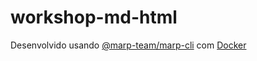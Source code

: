 # workshop-md-html

Desenvolvido usando [@marp-team/marp-cli](https://github.com/marp-team/marp-cli) com [Docker](https://hub.docker.com/r/marpteam/marp-cli/)
